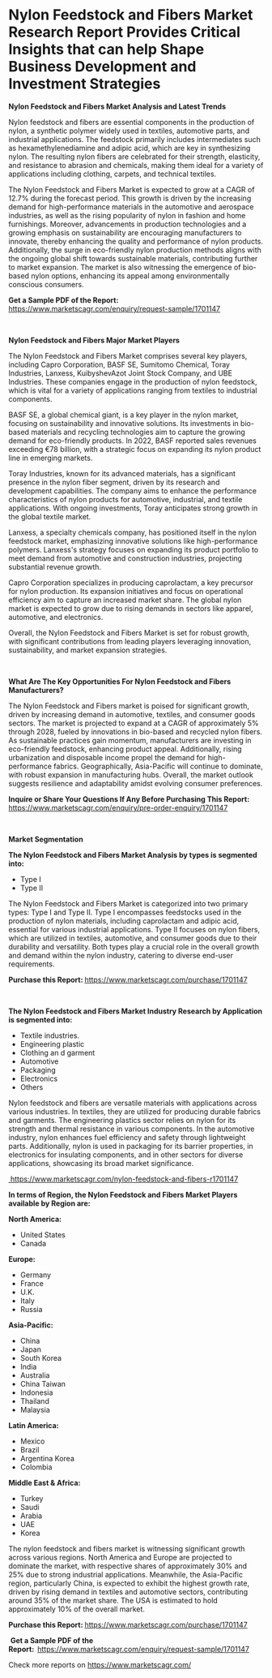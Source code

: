 <p><h1>Nylon Feedstock and Fibers Market Research Report Provides Critical Insights that can help Shape Business Development and Investment Strategies</h1></p><p><strong>Nylon Feedstock and Fibers Market Analysis and Latest Trends</strong></p>
<p><p>Nylon feedstock and fibers are essential components in the production of nylon, a synthetic polymer widely used in textiles, automotive parts, and industrial applications. The feedstock primarily includes intermediates such as hexamethylenediamine and adipic acid, which are key in synthesizing nylon. The resulting nylon fibers are celebrated for their strength, elasticity, and resistance to abrasion and chemicals, making them ideal for a variety of applications including clothing, carpets, and technical textiles.</p><p>The Nylon Feedstock and Fibers Market is expected to grow at a CAGR of 12.7% during the forecast period. This growth is driven by the increasing demand for high-performance materials in the automotive and aerospace industries, as well as the rising popularity of nylon in fashion and home furnishings. Moreover, advancements in production technologies and a growing emphasis on sustainability are encouraging manufacturers to innovate, thereby enhancing the quality and performance of nylon products. Additionally, the surge in eco-friendly nylon production methods aligns with the ongoing global shift towards sustainable materials, contributing further to market expansion. The market is also witnessing the emergence of bio-based nylon options, enhancing its appeal among environmentally conscious consumers.</p></p>
<p><strong>Get a Sample PDF of the Report:&nbsp;</strong> <a href="https://www.marketscagr.com/enquiry/request-sample/1701147?utm_campaign=1902&utm_medium=2&utm_source=Github&utm_content=ia&utm_term=09012025&utm_id=nylon-feedstock-and-fibers">https://www.marketscagr.com/enquiry/request-sample/1701147</a></p>
<p>&nbsp;</p>
<p><strong>Nylon Feedstock and Fibers Major Market Players</strong></p>
<p><p>The Nylon Feedstock and Fibers Market comprises several key players, including Capro Corporation, BASF SE, Sumitomo Chemical, Toray Industries, Lanxess, KuibyshevAzot Joint Stock Company, and UBE Industries. These companies engage in the production of nylon feedstock, which is vital for a variety of applications ranging from textiles to industrial components.</p><p>BASF SE, a global chemical giant, is a key player in the nylon market, focusing on sustainability and innovative solutions. Its investments in bio-based materials and recycling technologies aim to capture the growing demand for eco-friendly products. In 2022, BASF reported sales revenues exceeding €78 billion, with a strategic focus on expanding its nylon product line in emerging markets.</p><p>Toray Industries, known for its advanced materials, has a significant presence in the nylon fiber segment, driven by its research and development capabilities. The company aims to enhance the performance characteristics of nylon products for automotive, industrial, and textile applications. With ongoing investments, Toray anticipates strong growth in the global textile market.</p><p>Lanxess, a specialty chemicals company, has positioned itself in the nylon feedstock market, emphasizing innovative solutions like high-performance polymers. Lanxess's strategy focuses on expanding its product portfolio to meet demand from automotive and construction industries, projecting substantial revenue growth.</p><p>Capro Corporation specializes in producing caprolactam, a key precursor for nylon production. Its expansion initiatives and focus on operational efficiency aim to capture an increased market share. The global nylon market is expected to grow due to rising demands in sectors like apparel, automotive, and electronics.</p><p>Overall, the Nylon Feedstock and Fibers Market is set for robust growth, with significant contributions from leading players leveraging innovation, sustainability, and market expansion strategies.</p></p>
<p>&nbsp;</p>
<p><strong>What Are The Key Opportunities For Nylon Feedstock and Fibers Manufacturers?</strong></p>
<p><p>The Nylon Feedstock and Fibers market is poised for significant growth, driven by increasing demand in automotive, textiles, and consumer goods sectors. The market is projected to expand at a CAGR of approximately 5% through 2028, fueled by innovations in bio-based and recycled nylon fibers. As sustainable practices gain momentum, manufacturers are investing in eco-friendly feedstock, enhancing product appeal. Additionally, rising urbanization and disposable income propel the demand for high-performance fabrics. Geographically, Asia-Pacific will continue to dominate, with robust expansion in manufacturing hubs. Overall, the market outlook suggests resilience and adaptability amidst evolving consumer preferences.</p></p>
<p><strong>Inquire or Share Your Questions If Any Before Purchasing This Report:</strong> <a href="https://www.marketscagr.com/enquiry/pre-order-enquiry/1701147?utm_campaign=1902&utm_medium=2&utm_source=Github&utm_content=ia&utm_term=09012025&utm_id=nylon-feedstock-and-fibers">https://www.marketscagr.com/enquiry/pre-order-enquiry/1701147</a></p>
<p>&nbsp;</p>
<p><strong>Market Segmentation</strong></p>
<p><strong>The Nylon Feedstock and Fibers Market Analysis by types is segmented into:</strong></p>
<p><ul><li>Type I</li><li>Type II</li></ul></p>
<p><p>The Nylon Feedstock and Fibers Market is categorized into two primary types: Type I and Type II. Type I encompasses feedstocks used in the production of nylon materials, including caprolactam and adipic acid, essential for various industrial applications. Type II focuses on nylon fibers, which are utilized in textiles, automotive, and consumer goods due to their durability and versatility. Both types play a crucial role in the overall growth and demand within the nylon industry, catering to diverse end-user requirements.</p></p>
<p><strong>Purchase this Report:&nbsp;</strong><a href="https://www.marketscagr.com/purchase/1701147?utm_campaign=1902&utm_medium=2&utm_source=Github&utm_content=ia&utm_term=09012025&utm_id=nylon-feedstock-and-fibers">https://www.marketscagr.com/purchase/1701147</a></p>
<p>&nbsp;</p>
<p><strong>The Nylon Feedstock and Fibers Market Industry Research by Application is segmented into:</strong></p>
<p><ul><li>Textile industries.</li><li>Engineering plastic</li><li>Clothing an d garment</li><li>Automotive</li><li>Packaging</li><li>Electronics</li><li>Others</li></ul></p>
<p><p>Nylon feedstock and fibers are versatile materials with applications across various industries. In textiles, they are utilized for producing durable fabrics and garments. The engineering plastics sector relies on nylon for its strength and thermal resistance in various components. In the automotive industry, nylon enhances fuel efficiency and safety through lightweight parts. Additionally, nylon is used in packaging for its barrier properties, in electronics for insulating components, and in other sectors for diverse applications, showcasing its broad market significance.</p></p>
<p><a href="https://www.marketscagr.com/nylon-feedstock-and-fibers-r1701147?utm_campaign=1902&utm_medium=2&utm_source=Github&utm_content=ia&utm_term=09012025&utm_id=nylon-feedstock-and-fibers">&nbsp;https://www.marketscagr.com/nylon-feedstock-and-fibers-r1701147</a></p>
<p><strong>In terms of Region, the Nylon Feedstock and Fibers Market Players available by Region are:</strong></p>
<p>
    <p> <strong> North America: </strong>
        <ul>
            <li>United States</li>
            <li>Canada</li>
        </ul>
        </p> 
    <p> <strong> Europe: </strong>
        <ul>
            <li>Germany</li>
            <li>France</li>
            <li>U.K.</li>
            <li>Italy</li>
            <li>Russia</li>
        </ul>
        </p> 
    <p> <strong> Asia-Pacific: </strong>
        <ul>
            <li>China</li>
            <li>Japan</li>
            <li>South Korea</li>
            <li>India</li>
            <li>Australia</li>
            <li>China Taiwan</li>
            <li>Indonesia</li>
            <li>Thailand</li>
            <li>Malaysia</li>
        </ul>
        </p> 
    <p> <strong> Latin America: </strong>
        <ul>
            <li>Mexico</li>
            <li>Brazil</li>
            <li>Argentina Korea</li>
            <li>Colombia</li>
        </ul>
        </p> 
    <p> <strong> Middle East & Africa: </strong>
        <ul>
            <li>Turkey</li>
            <li>Saudi</li>
            <li>Arabia</li>
            <li>UAE</li>
            <li>Korea</li>
        </ul>
    </p>
    </p>
<p><p>The nylon feedstock and fibers market is witnessing significant growth across various regions. North America and Europe are projected to dominate the market, with respective shares of approximately 30% and 25% due to strong industrial applications. Meanwhile, the Asia-Pacific region, particularly China, is expected to exhibit the highest growth rate, driven by rising demand in textiles and automotive sectors, contributing around 35% of the market share. The USA is estimated to hold approximately 10% of the overall market.</p></p>
<p><strong>Purchase this Report: </strong><a href="https://www.marketscagr.com/purchase/1701147?utm_campaign=1902&utm_medium=2&utm_source=Github&utm_content=ia&utm_term=09012025&utm_id=nylon-feedstock-and-fibers">https://www.marketscagr.com/purchase/1701147</a></p>
<p>&nbsp;<strong>Get a Sample PDF of the Report:&nbsp;&nbsp;</strong><a href="https://www.marketscagr.com/enquiry/request-sample/1701147?utm_campaign=1902&utm_medium=2&utm_source=Github&utm_content=ia&utm_term=09012025&utm_id=nylon-feedstock-and-fibers">https://www.marketscagr.com/enquiry/request-sample/1701147</a></p>
<p><strong></strong></p>
<p>Check more reports on <a href="https://www.marketscagr.com/?utm_campaign=1902&utm_medium=2&utm_source=Github&utm_content=ia&utm_term=09012025&utm_id=nylon-feedstock-and-fibers">https://www.marketscagr.com/</a></p>